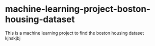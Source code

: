 # machine-learning-project-boston-housing-dataset
 This is a machine learning project to find the boston housing dataset 
kjnskjbj
